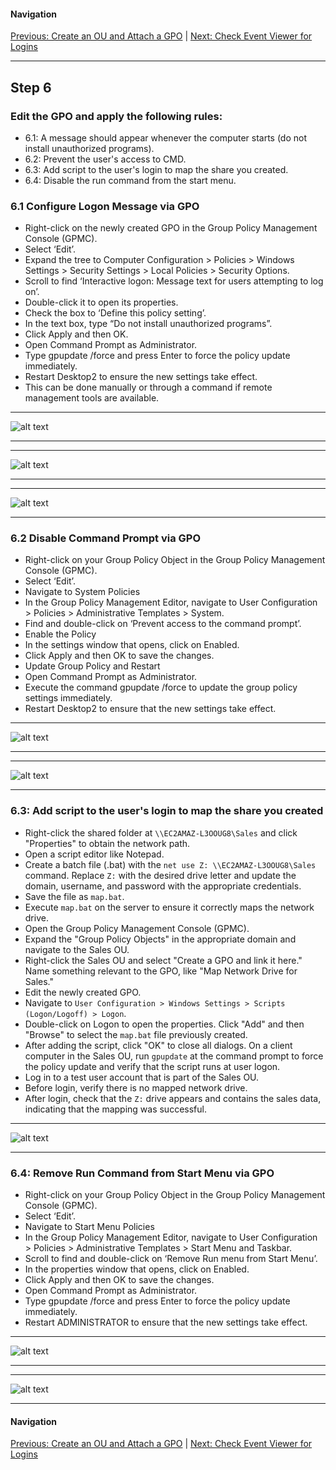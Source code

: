 #### Navigation

[Previous: Create an OU and Attach a GPO](step5.md) | [Next: Check Event Viewer for Logins](step7.md)

---

## Step 6 

### Edit the GPO and apply the following rules:

- 6.1: A message should appear whenever the computer starts (do not install unauthorized programs).
- 6.2: Prevent the user's access to CMD.
- 6.3: Add script to the user's login to map the share you created.
- 6.4: Disable the run command from the start menu.

### 6.1 Configure Logon Message via GPO

- Right-click on the newly created GPO in the Group Policy Management Console (GPMC).
- Select ‘Edit’.
- Expand the tree to Computer Configuration > Policies > Windows Settings > Security Settings > Local Policies > Security Options.
- Scroll to find ‘Interactive logon: Message text for users attempting to log on’.
- Double-click it to open its properties.
- Check the box to ‘Define this policy setting’.
- In the text box, type “Do not install unauthorized programs”.
- Click Apply and then OK.
- Open Command Prompt as Administrator.
- Type gpupdate /force and press Enter to force the policy update immediately.
- Restart Desktop2 to ensure the new settings take effect.
- This can be done manually or through a command if remote management tools are available.

---

![alt text](https://github.com/hcoco1/career-2/blob/main/images/step_6_1.png?raw=true)

---

---

![alt text](https://github.com/hcoco1/career-2/blob/main/images/step_6_2.png?raw=true)

---

---

![alt text](https://github.com/hcoco1/career-2/blob/main/images/step_6_3.png?raw=true)

---

### 6.2 Disable Command Prompt via GPO


- Right-click on your Group Policy Object in the Group Policy Management Console (GPMC).
- Select ‘Edit’.
- Navigate to System Policies
- In the Group Policy Management Editor, navigate to User Configuration > Policies > Administrative Templates > System.
- Find and double-click on ‘Prevent access to the command prompt’.
- Enable the Policy
- In the settings window that opens, click on Enabled.
- Click Apply and then OK to save the changes.
- Update Group Policy and Restart
- Open Command Prompt as Administrator.
- Execute the command gpupdate /force to update the group policy settings immediately.
- Restart Desktop2 to ensure that the new settings take effect.

---

![alt text](https://github.com/hcoco1/career-2/blob/main/images/step_6_2_1.png?raw=true)

---
---

![alt text](https://github.com/hcoco1/career-2/blob/main/images/step_6_2_2.png?raw=true)

---

### 6.3: Add script to the user's login to map the share you created

- Right-click the shared folder at `\\EC2AMAZ-L3OOUG8\Sales` and click "Properties" to obtain the network path.
- Open a script editor like Notepad.
- Create a batch file (.bat) with the `net use Z: \\EC2AMAZ-L3OOUG8\Sales` command. Replace `Z:` with the desired drive letter and update the domain, username, and password with the appropriate credentials.
- Save the file as `map.bat`.
- Execute `map.bat` on the server to ensure it correctly maps the network drive.
- Open the Group Policy Management Console (GPMC).
- Expand the "Group Policy Objects" in the appropriate domain and navigate to the Sales OU.
- Right-click the Sales OU and select "Create a GPO and link it here." Name something relevant to the GPO, like "Map Network Drive for Sales."
- Edit the newly created GPO.
- Navigate to `User Configuration > Windows Settings > Scripts (Logon/Logoff) > Logon`.
- Double-click on Logon to open the properties. Click "Add" and then "Browse" to select the `map.bat` file previously created.
- After adding the script, click "OK" to close all dialogs.
  On a client computer in the Sales OU, run `gpupdate` at the command prompt to force the policy update and verify that the script runs at user logon.
- Log in to a test user account that is part of the Sales OU.
- Before login, verify there is no mapped network drive.
- After login, check that the `Z:` drive appears and contains the sales data, indicating that the mapping was successful.

---

![alt text](https://github.com/hcoco1/career-2/blob/main/images/step_6_3_1.png?raw=true)

---

### 6.4: Remove Run Command from Start Menu via GPO


- Right-click on your Group Policy Object in the Group Policy Management Console (GPMC).
- Select ‘Edit’.
- Navigate to Start Menu Policies
- In the Group Policy Management Editor, navigate to User Configuration > Policies > Administrative Templates > Start Menu and Taskbar.
- Scroll to find and double-click on ‘Remove Run menu from Start Menu’.
- In the properties window that opens, click on Enabled.
- Click Apply and then OK to save the changes.
- Open Command Prompt as Administrator.
- Type gpupdate /force and press Enter to force the policy update immediately.
- Restart ADMINISTRATOR to ensure that the new settings take effect.

---

![alt text](https://github.com/hcoco1/career-2/blob/main/images/step_6_4_1.png?raw=true)

---
---

![alt text](https://github.com/hcoco1/career-2/blob/main/images/step_6_4_2.png?raw=true)

---

#### Navigation

[Previous: Create an OU and Attach a GPO](step5.md) | [Next: Check Event Viewer for Logins](step7.md)


